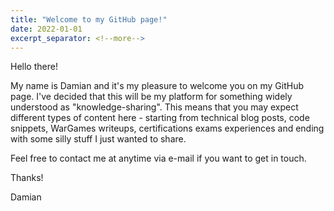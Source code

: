 ```yaml
---
title: "Welcome to my GitHub page!"
date: 2022-01-01
excerpt_separator: <!--more-->
---
```

Hello there!

My name is Damian and it's my pleasure to welcome you on my GitHub page. I've decided that this will be my platform for something widely understood as "knowledge-sharing". This means that you may expect different types of content here - starting from technical blog posts, code snippets, WarGames writeups, certifications exams experiences and ending with some silly stuff I just wanted to share.

Feel free to contact me at anytime via e-mail if you want to get in touch.

Thanks!

Damian
